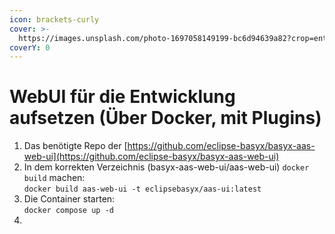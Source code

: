 ```yaml
---
icon: brackets-curly
cover: >-
  https://images.unsplash.com/photo-1697058149199-bc6d94639a82?crop=entropy&cs=srgb&fm=jpg&ixid=M3wxOTcwMjR8MHwxfHNlYXJjaHw5fHxkb2NrZXJ8ZW58MHx8fHwxNzI5Nzk4OTIyfDA&ixlib=rb-4.0.3&q=85
coverY: 0
---
```


# WebUI für die Entwicklung aufsetzen (Über Docker, mit Plugins)

1. Das benötigte Repo der [https://github.com/eclipse-basyx/basyx-aas-web-ui](https://github.com/eclipse-basyx/basyx-aas-web-ui)
2. In dem korrekten Verzeichnis (basyx-aas-web-ui/aas-web-ui) `docker build` machen:\
   `docker build aas-web-ui -t eclipsebasyx/aas-ui:latest`
3. Die Container starten:\
   `docker compose up -d`
4.
